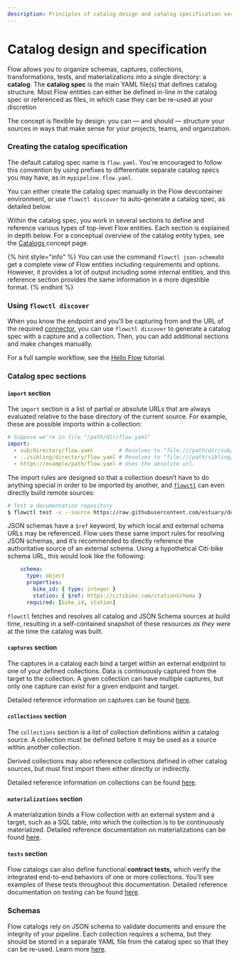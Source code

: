 ```yaml
---
description: Principles of catalog design and catalog specification sections
---
```


# Catalog design and specification

Flow allows you to organize schemas, captures, collections, transformations, tests, and materializations into a single directory: a **catalog**. The **catalog spec** is the main YAML file(s) that defines catalog structure. Most Flow entities can either be defined in-line in the catalog spec or referenced as files, in which case they can be re-used at your discretion

The concept is flexible by design: you can — and should — structure your sources in ways that make sense for your projects, teams, and organization.&#x20;

### Creating the catalog specification

The default catalog spec name is `flow.yaml`. You're encouraged to follow this convention by using prefixes to differentiate separate catalog specs you may have, as in `mypipeline.flow.yaml`.&#x20;

You can either create the catalog spec manually in the Flow devcontainer environment, or use `flowctl discover` to auto-generate a catalog spec, as detailed below.

Within the catalog spec, you work in several sections to define and reference various types of top-level Flow entities. Each section is explained in depth below. For a conceptual overview of the catalog entity types, see the [Catalogs ](../../concepts/catalog-entities/)concept page.&#x20;

{% hint style="info" %}
You can use the command `flowctl json-schema`to get a complete view of Flow entities including requirements and options. However, it provides a lot of output including some internal entities, and this reference section provides the same information in a more digestible format.
{% endhint %}

### Using `flowctl discover`

When you know the endpoint and you'll be capturing from and the URL of the required [connector](captures/endpoint-configurations.md), you can use `flowctl discover` to generate a catalog spec with a capture and a collection. Then, you can add additional sections and make changes manually.&#x20;

For a full sample workflow, see the [Hello Flow](../../getting-started/flow-tutorials/hello-world.md) tutorial.

### Catalog spec sections

#### `import` section

The `import` section is a list of partial or absolute URLs that are always evaluated relative to the base directory of the current source. For example, these are possible imports within a collection:

```yaml
# Suppose we're in file "/path/dir/flow.yaml"
import:
  - sub/directory/flow.yaml        # Resolves to "file:///path/dir/sub/directory/flow.yaml".
  - ../sibling/directory/flow.yaml # Resolves to "file:///path/sibling/directory/flow.yaml".
  - https://example/path/flow.yaml # Uses the absolute url.
```

The import rules are designed so that a collection doesn’t have to do anything special in order to be imported by another, and [`flowctl`](../../flowctl.md) can even directly build remote sources:

```bash
# Test a documentation repository
$ flowctl test -v --source https://raw.githubusercontent.com/estuary/docs/developer-docs/flow.yaml
```

JSON schemas have a `$ref` keyword, by which local and external schema URLs may be referenced. Flow uses these same import rules for resolving JSON schemas, and it’s recommended to directly reference the authoritative source of an external schema. Using a hypothetical Citi-bike schema URL, this would look like the following:

```yaml
    schema:
      type: object
      properties:
        bike_id: { type: integer }
        station: { $ref: https://citibike.com/stationSchema }
      required: [bike_id, station]
```

`flowctl` fetches and resolves all catalog and JSON Schema sources at build time, resulting in a self-contained snapshot of these resources _as they were_ at the time the catalog was built.

#### `captures` section

The captures in a catalog each bind a target within an external endpoint to one of your defined collections. Data is continuously captured from the target to the collection. A given collection can have multiple captures, but only one capture can exist for a given endpoint and target.

Detailed reference information on captures can be found [here](../../concepts/catalog-entities/captures.md).

#### `collections` section

The `collections` section is a list of collection definitions within a catalog source. A collection must be defined before it may be used as a source within another collection.

Derived collections may also reference collections defined in other catalog sources, but must first import them either directly or indirectly.&#x20;

Detailed reference information on collections can be found [here](collections.md).

#### `materializations` section

A materialization binds a Flow collection with an external system and a target, such as a SQL table, into which the collection is to be continuously materialized. Detailed reference documentation on materializations can be found [here](materialization/).

#### **`tests` section**

Flow catalogs can also define functional **contract tests,** which verify the integrated end-to-end behaviors of one or more collections. You’ll see examples of these tests throughout this documentation. Detailed reference documentation on testing can be found [here](tests.md).

### Schemas

Flow catalogs rely on JSON schema to validate documents and ensure the integrity of your pipeline. Each collection requires a schema, but they should be stored in a separate YAML file from the catalog spec so that they can be re-used. Learn more [here](schemas-and-data-reductions.md).

